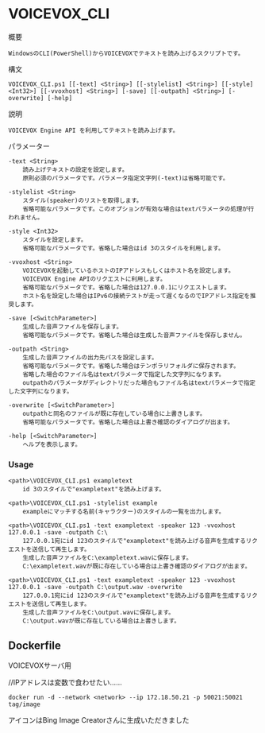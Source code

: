 # VOICEVOX_CLI
概要

    WindowsのCLI(PowerShell)からVOICEVOXでテキストを読み上げるスクリプトです。


構文

    VOICEVOX_CLI.ps1 [[-text] <String>] [[-stylelist] <String>] [[-style] <Int32>] [[-vvoxhost] <String>] [-save] [[-outpath] <String>] [-overwrite] [-help]


説明

    VOICEVOX Engine API を利用してテキストを読み上げます。


パラメーター

    -text <String>
        読み上げテキストの設定を設定します。
        原則必須のパラメータです。パラメータ指定文字列(-text)は省略可能です。

    -stylelist <String>
        スタイル(speaker)のリストを取得します。
        省略可能なパラメータです。このオプションが有効な場合はtextパラメータの処理が行われません。

    -style <Int32>
        スタイルを設定します。
        省略可能なパラメータです。省略した場合はid 3のスタイルを利用します。

    -vvoxhost <String>
        VOICEVOXを起動しているホストのIPアドレスもしくはホスト名を設定します。
        VOICEVOX Engine APIのリクエストに利用します。
        省略可能なパラメータです。省略した場合は127.0.0.1にリクエストします。
        ホスト名を設定した場合はIPv6の接続テストが走って遅くなるのでIPアドレス指定を推奨します。

    -save [<SwitchParameter>]
        生成した音声ファイルを保存します。
        省略可能なパラメータです。省略した場合は生成した音声ファイルを保存しません。

    -outpath <String>
        生成した音声ファイルの出力先パスを設定します。
        省略可能なパラメータです。省略した場合はテンポラリフォルダに保存されます。
        省略した場合のファイル名はtextパラメータで指定した文字列になります。
        outpathのパラメータがディレクトリだった場合もファイル名はtextパラメータで指定した文字列になります。

    -overwrite [<SwitchParameter>]
        outpathと同名のファイルが既に存在している場合に上書きします。
        省略可能なパラメータです。省略した場合は上書き確認のダイアログが出ます。

    -help [<SwitchParameter>]
        ヘルプを表示します。

### Usage
```
<path>\VOICEVOX_CLI.ps1 exampletext
    id 3のスタイルで"exampletext"を読み上げます。

<path>\VOICEVOX_CLI.ps1 -stylelist example
    exampleにマッチする名前(キャラクター)のスタイルの一覧を出力します。

<path>\VOICEVOX_CLI.ps1 -text exampletext -speaker 123 -vvoxhost 127.0.0.1 -save -outpath C:\
    127.0.0.1宛にid 123のスタイルで"exampletext"を読み上げる音声を生成するリクエストを送信して再生します。
    生成した音声ファイルをC:\exampletext.wavに保存します。
    C:\exampletext.wavが既に存在している場合は上書き確認のダイアログが出ます。

<path>\VOICEVOX_CLI.ps1 -text exampletext -speaker 123 -vvoxhost 127.0.0.1 -save -outpath C:\output.wav -overwrite
    127.0.0.1宛にid 123のスタイルで"exampletext"を読み上げる音声を生成するリクエストを送信して再生します。
    生成した音声ファイルをC:\output.wavに保存します。
    C:\output.wavが既に存在している場合は上書きします。
```

## Dockerfile
VOICEVOXサーバ用

//IPアドレスは変数で食わせたい……
```
docker run -d --network <network> --ip 172.18.50.21 -p 50021:50021 tag/image
```

アイコンはBing Image Creatorさんに生成いただきました
